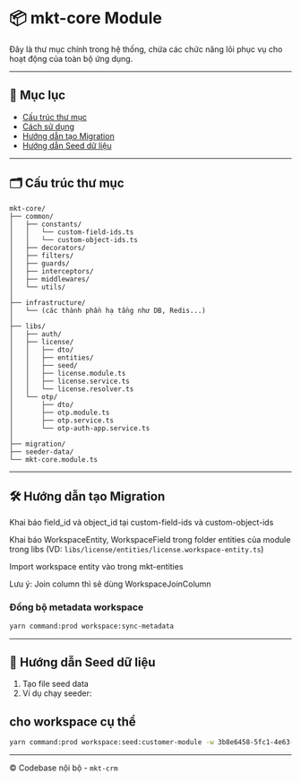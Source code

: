 # 📦 mkt-core Module

Đây là thư mục chính trong hệ thống, chứa các chức năng lõi phục vụ cho hoạt động của toàn bộ ứng dụng.

---

## 🧭 Mục lục

* [Cấu trúc thư mục](#cấu-trúc-thư-mục)
* [Cách sử dụng](#cách-sử-dụng)
* [Hướng dẫn tạo Migration](#hướng-dẫn-tạo-migration)
* [Hướng dẫn Seed dữ liệu](#hướng-dẫn-seed-dữ-liệu)

---

## 🗂️ Cấu trúc thư mục

```
mkt-core/
├── common/
│   ├── constants/
│   │   └── custom-field-ids.ts
│   │   └── custom-object-ids.ts
│   ├── decorators/
│   ├── filters/
│   ├── guards/
│   ├── interceptors/
│   ├── middlewares/
│   └── utils/
│
├── infrastructure/
│   └── (các thành phần hạ tầng như DB, Redis...)
│
├── libs/
│   ├── auth/
│   ├── license/
│   │   ├── dto/
│   │   ├── entities/
│   │   ├── seed/
│   │   ├── license.module.ts
│   │   ├── license.service.ts
│   │   └── license.resolver.ts
│   └── otp/
│       ├── dto/
│       ├── otp.module.ts
│       ├── otp.service.ts
│       └── otp-auth-app.service.ts
│
├── migration/
├── seeder-data/
└── mkt-core.module.ts
```

---

## 🛠️ Hướng dẫn tạo Migration

Khai báo field_id và object_id tại custom-field-ids và custom-object-ids 

Khai báo WorkspaceEntity, WorkspaceField trong folder entities của module trong libs (VD: `libs/license/entities/license.workspace-entity.ts`)

Import workspace entity vào trong mkt-entities 

Lưu ý: Join column thì sẽ dùng WorkspaceJoinColumn

### Đồng bộ metadata workspace
```bash
yarn command:prod workspace:sync-metadata
```

---

## 🌱 Hướng dẫn Seed dữ liệu

1. Tạo file seed data
2. Ví dụ chạy seeder:

## cho workspace cụ thể
```bash
yarn command:prod workspace:seed:customer-module -w 3b8e6458-5fc1-4e63-8563-008ccddaa6db
```

---

© Codebase nội bộ - `mkt-crm`